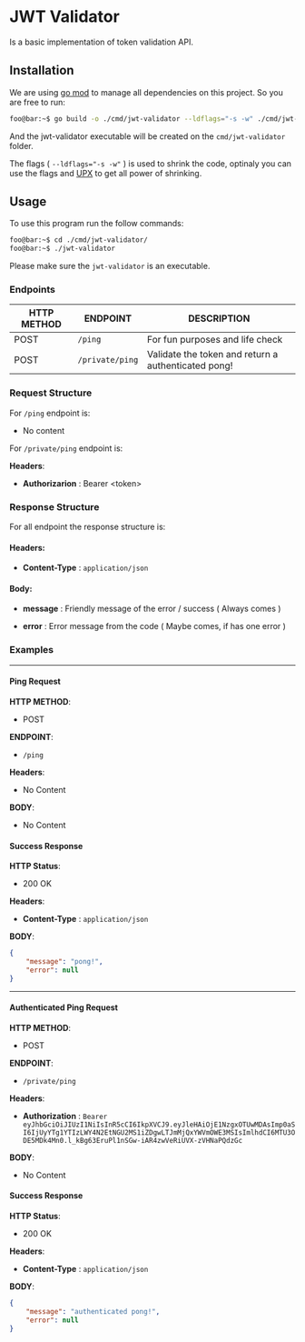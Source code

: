 # JWT Validator 

Is a basic implementation of token validation API.

## Installation

We are using [go mod](https://blog.golang.org/using-go-modules) to manage all dependencies on this project. So you are free to run:

```bash
foo@bar:~$ go build -o ./cmd/jwt-validator --ldflags="-s -w" ./cmd/jwt-validator/
```

And the jwt-validator executable will be created on the `cmd/jwt-validator` folder.

The flags ( `--ldflags="-s -w"` ) is used to shrink the code, optinaly you can use the flags and [UPX](https://upx.github.io/) to get all power of shrinking.

## Usage

To use this program run the follow commands:

```bash
foo@bar:~$ cd ./cmd/jwt-validator/
foo@bar:~$ ./jwt-validator
```

Please make sure the `jwt-validator` is an executable.

### Endpoints

| HTTP METHOD | ENDPOINT        | DESCRIPTION                                         |
| ----------- | --------------- | --------------------------------------------------- |
| POST        | `/ping`         | For fun purposes and life check                     |
| POST        | `/private/ping` | Validate the token and return a authenticated pong! |

### Request Structure

For `/ping` endpoint is:

- No content

For `/private/ping` endpoint is:

**Headers**:

- **Authorizarion** : Bearer &lt;token> 

### Response Structure

For all endpoint the response structure is:

#### Headers:

- **Content-Type** : `application/json`

#### Body:

- **message** : Friendly message of the error / success ( Always comes )  

- **error** : Error message from the code ( Maybe comes, if has one error )

### Examples

-------------------

#### Ping Request

**HTTP METHOD**: 
- POST

**ENDPOINT**: 
- `/ping`

**Headers**:

- No Content

**BODY**:

- No Content

#### Success Response

**HTTP Status**: 
- 200 OK

**Headers**:

- **Content-Type** : `application/json`

**BODY**:
```json
{
    "message": "pong!",
    "error": null
}
```

---------------


#### Authenticated Ping Request

**HTTP METHOD**: 
- POST

**ENDPOINT**: 
- `/private/ping`

**Headers**:

- **Authorization** : `Bearer eyJhbGciOiJIUzI1NiIsInR5cCI6IkpXVCJ9.eyJleHAiOjE1NzgxOTUwMDAsImp0aSI6IjUyYTg1YTIzLWY4N2EtNGU2MS1iZDgwLTJmMjQxYWVmOWE3MSIsImlhdCI6MTU3ODE5MDk4Mn0.l_kBg63EruPl1nSGw-iAR4zwVeRiUVX-zVHNaPQdzGc`

**BODY**:

- No Content

#### Success Response

**HTTP Status**: 
- 200 OK

**Headers**:

- **Content-Type** : `application/json`

**BODY**:
```json
{
    "message": "authenticated pong!",
    "error": null
}
```